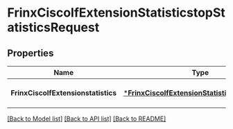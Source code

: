 # FrinxCiscoIfExtensionStatisticstopStatisticsRequest

## Properties
Name | Type | Description | Notes
------------ | ------------- | ------------- | -------------
**FrinxCiscoIfExtensionstatistics** | [***FrinxCiscoIfExtensionStatisticstopStatistics**](frinx.cisco.if.extension.statisticstop.Statistics.md) |  | [optional] [default to null]

[[Back to Model list]](../README.md#documentation-for-models) [[Back to API list]](../README.md#documentation-for-api-endpoints) [[Back to README]](../README.md)


